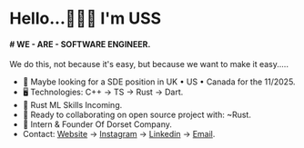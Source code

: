 Hello...👦🏾🤝 I'm USS
=======================================================================================================================================

#### # WE - ARE - SOFTWARE ENGINEER.
We do this, not because it's easy, but because we want to make it easy.....

* 👀 Maybe looking for a SDE position in UK • US • Canada for the 11/2025.
* 🖥️ Technologies: C++ → TS → Rust → Dart.
* 🌱 Rust ML Skills Incoming.
* 🤝 Ready to collaborating on open source project with: ~Rust.
* 🪽 Intern & Founder Of Dorset Company.
* Contact: [Website](https://uss-franckmekoulou.web.app/) → [Instagram](https://www.instagram.com/uss.franck/) → [Linkedin](https://www.linkedin.com/in/franck-mekoulou/) → [Email](mailto:franckmekoulou.dev@hotmail.com).

